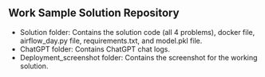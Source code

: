 ## Work Sample Solution Repository

+ Solution folder: Contains the solution code (all 4 problems), docker file, airflow_day.py file, requirements.txt, and model.pkl file. 
+ ChatGPT folder: Contains ChatGPT chat logs. 
+ Deployment_screenshot folder: Contains the screenshot for the working solution. 
